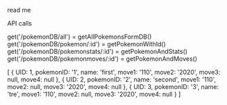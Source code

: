 read me

API calls 

get('/pokemonDB/all') = getAllPokemonsFormDB()
get('/pokemonDB/pokemon/:id') = getPokemonWithId()
get('/pokemonDB/pokemonstats/:id') = getPokemonAndStats()
get('/pokemonDB/pokemonmoves/:id') = getPokemonAndMoves()

[
  {
    UID: 1,
    pokemonID: '1',
    name: 'first',
    move1: '110',
    move2: '2020',
    move3: null,
    move4: null
  },
  {
    UID: 2,
    pokemonID: '2',
    name: 'second',
    move1: '110',
    move2: null,
    move3: '2020',
    move4: null
  },
  {
    UID: 3,
    pokemonID: '3',
    name: 'tre',
    move1: '110',
    move2: null,
    move3: '2020',
    move4: null
  }
]